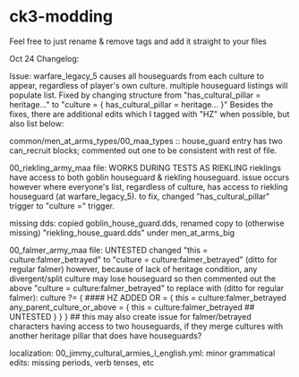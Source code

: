 # ck3-modding

Feel free to just rename & remove tags and add it straight to your files

Oct 24 Changelog:

Issue: warfare_legacy_5 causes all houseguards from each culture to appear, regardless of player's own culture. multiple houseguard listings will populate list.
Fixed by changing structure from "has_cultural_pillar = heritage..." to "culture = { has_cultural_pillar = heritage... }"
Besides the fixes, there are additional edits which I tagged with "HZ" when possible, but also list below:

common/men_at_arms_types/00_maa_types :: house_guard entry has two can_recruit blocks; commented out one to be consistent with rest of file.

00_riekling_army_maa file: WORKS DURING TESTS AS RIEKLING
rieklings have access to both goblin houseguard & riekling houseguard.
issue occurs however where everyone's list, regardless of culture, has access to riekling houseguard (at warfare_legacy_5).
to fix, changed "has_cultural_pillar" trigger to "culture =" trigger.

missing dds: copied goblin_house_guard.dds, renamed copy to (otherwise missing) "riekling_house_guard.dds" under men_at_arms_big

00_falmer_army_maa file: UNTESTED
	changed "this = culture:falmer_betrayed" to "culture = culture:falmer_betrayed" (ditto for regular falmer)
	however, because of lack of heritage condition, any divergent/split culture may lose houseguard
	so then commented out the above "culture = culture:falmer_betrayed" to replace with (ditto for regular falmer):
		culture ?= { #### HZ ADDED
			OR = {
				this = culture:falmer_betrayed
				any_parent_culture_or_above = {
					this = culture:falmer_betrayed ## UNTESTED
				}
			}
		}
	## this may also create issue for falmer/betrayed characters having access to two houseguards, if they merge cultures with another heritage pillar that does have houseguards?

localization:
00_jimmy_cultural_armies_l_english.yml:
	minor grammatical edits: missing periods, verb tenses, etc


